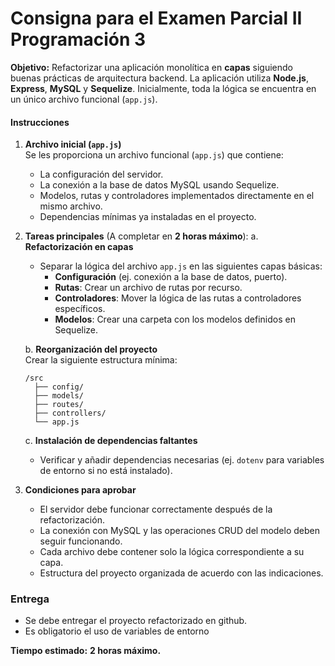 # Consigna para el Examen Parcial II Programación 3

**Objetivo:** Refactorizar una aplicación monolítica en **capas** siguiendo buenas prácticas de arquitectura backend. La aplicación utiliza **Node.js**, **Express**, **MySQL** y **Sequelize**. Inicialmente, toda la lógica se encuentra en un único archivo funcional (`app.js`).

#### **Instrucciones**

1. **Archivo inicial (`app.js`)**  
   Se les proporciona un archivo funcional (`app.js`) que contiene:
   - La configuración del servidor.
   - La conexión a la base de datos MySQL usando Sequelize.
   - Modelos, rutas y controladores implementados directamente en el mismo archivo.
   - Dependencias mínimas ya instaladas en el proyecto.

2. **Tareas principales** (A completar en **2 horas máximo**):
   a. **Refactorización en capas**  
   - Separar la lógica del archivo `app.js` en las siguientes capas básicas:
     - **Configuración** (ej. conexión a la base de datos, puerto).
     - **Rutas**: Crear un archivo de rutas por recurso.
     - **Controladores**: Mover la lógica de las rutas a controladores específicos.
     - **Modelos**: Crear una carpeta con los modelos definidos en Sequelize.

   b. **Reorganización del proyecto**  
   Crear la siguiente estructura mínima:
   ```
   /src
     ├── config/        
     ├── models/        
     ├── routes/        
     ├── controllers/   
     └── app.js         
   ```

   c. **Instalación de dependencias faltantes**  
   - Verificar y añadir dependencias necesarias (ej. `dotenv` para variables de entorno si no está instalado).

3. **Condiciones para aprobar**  
   - El servidor debe funcionar correctamente después de la refactorización.
   - La conexión con MySQL y las operaciones CRUD del modelo deben seguir funcionando.
   - Cada archivo debe contener solo la lógica correspondiente a su capa.
   - Estructura del proyecto organizada de acuerdo con las indicaciones.

### Entrega
- Se debe entregar el proyecto refactorizado en github.
- Es obligatorio el uso de variables de entorno 

**Tiempo estimado:** **2 horas máximo.**
